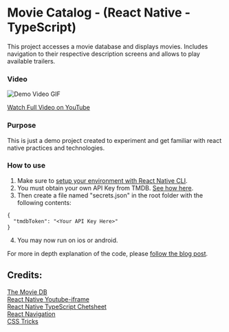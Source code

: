 # Movie Catalog - (React Native - TypeScript)
This project accesses a movie database and displays movies. Includes navigation to their respective description 
screens and allows to play available trailers.

### Video
![Demo Video GIF](https://user-images.githubusercontent.com/61026996/158941252-d96504bd-ed78-4dc5-9902-6e85d29a9a33.gif)

[Watch Full Video on YouTube](https://www.youtube.com/watch?v=amdlE7A8FWM&ab_channel=DoItDeveloper)

### Purpose 
This is just a demo project created to experiment and get familiar with react native practices and technologies.

### How to use
1. Make sure to [setup your environment with React Native CLI](https://reactnative.dev/docs/environment-setup).
2. You must obtain your own API Key from TMDB. [See how here](https://developers.themoviedb.org/3/getting-started/introduction).  
3. Then create a file named "secrets.json" in the root folder with the following contents:
```
{
  "tmdbToken": "<Your API Key Here>"
}
```
4. You may now run on ios or android.

For more in depth explanation of the code, please [follow the blog post](https://blog.doitandbedone.com/blog/react-native-typescript-movie-mobile-demo-app/).

## Credits:
[The Movie DB](https://www.themoviedb.org/)  
[React Native Youtube-iframe](https://lonelycpp.github.io/react-native-youtube-iframe/)  
[React Native TypeScript Chetsheet](https://react-typescript-cheatsheet.netlify.app/)  
[React Navigation](https://reactnavigation.org/)  
[CSS Tricks](https://css-tricks.com/)  
